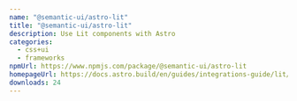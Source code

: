 ```yaml
---
name: "@semantic-ui/astro-lit"
title: "@semantic-ui/astro-lit"
description: Use Lit components with Astro
categories:
  - css+ui
  - frameworks
npmUrl: https://www.npmjs.com/package/@semantic-ui/astro-lit
homepageUrl: https://docs.astro.build/en/guides/integrations-guide/lit/
downloads: 24
---
```

